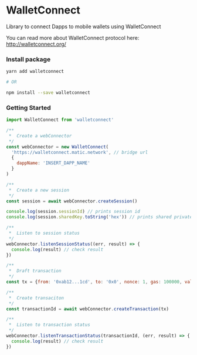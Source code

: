 # WalletConnect

Library to connect Dapps to mobile wallets using WalletConnect

You can read more about WalletConnect protocol here: http://walletconnect.org/

### Install package

```bash
yarn add walletconnect

# OR

npm install --save walletconnect
```

### Getting Started

```js
import WalletConnect from 'walletconnect'

/**
 *  Create a webConnector
 */
const webConnector = new WalletConnect(
  'https://walletconnect.matic.network', // bridge url
  {
    dappName: 'INSERT_DAPP_NAME'
  }
)

/**
 *  Create a new session
 */
const session = await webConnector.createSession()

console.log(session.sessionId) // prints session id
console.log(session.sharedKey.toString('hex')) // prints shared private key

/**
 *  Listen to session status
 */
webConnector.listenSessionStatus((err, result) => {
  console.log(result) // check result
})

/**
 *  Draft transaction
 */
const tx = {from: '0xab12...1cd', to: '0x0', nonce: 1, gas: 100000, value: 0, data: '0x0'}

/**
 *  Create transaciton
 */
const transactionId = await webConnector.createTransaction(tx)

/**
 *  Listen to transaction status
 */
webConnector.listenTransactionStatus(transactionId, (err, result) => {
  console.log(result) // check result
})
```
